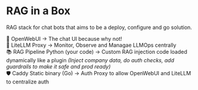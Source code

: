 #  RAG in a Box

RAG stack for chat bots that aims to be a deploy, configure and go solution. 

🧠 OpenWebUI  -> The chat UI because why not!  
🔄 LiteLLM Proxy	-> Monitor, Observe and Managae LLMOps centrally  
📚 RAG Pipeline	Python (your code) -> Custom RAG injection code loaded dynamically like a plugin _(Inject company data, do auth checks, add guardrails to make it safe and prod ready)_   
🛡️ Caddy	Static binary (Go)	-> Auth Proxy to allow OpenWebUI and LiteLLM to centralize auth  
